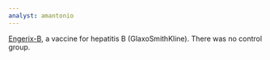 ```yaml
---
analyst: amantonio
---
```


[Engerix-B](https://www.gsksource.com/pharma/content/dam/GlaxoSmithKline/US/en/Prescribing_Information/Engerix-B/pdf/ENGERIX-B.PDF), a vaccine for hepatitis B (GlaxoSmithKline). There was no control group.
